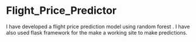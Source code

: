# Flight_Price_Predictor
I have developed a flight price prediction model using random forest . I have also used flask framework for the make a working site to make predictions.
